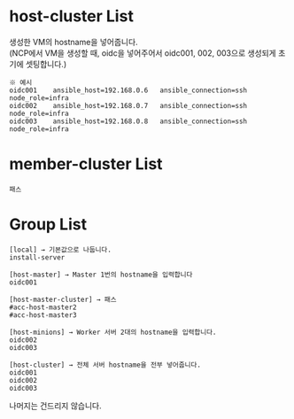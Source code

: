 
# host-cluster List
생성한 VM의 hostname을 넣어줍니다.\
(NCP에서 VM을 생성할 때, oidc을 넣어주어서 oidc001, 002, 003으로 생성되게 초기에 셋팅합니다.)
```
※ 예시
oidc001    ansible_host=192.168.0.6   ansible_connection=ssh   node_role=infra
oidc002    ansible_host=192.168.0.7   ansible_connection=ssh   node_role=infra
oidc003    ansible_host=192.168.0.8   ansible_connection=ssh   node_role=infra
```

# member-cluster List
```
패스
```

# Group List
```
[local] → 기본값으로 나둡니다.
install-server

[host-master] → Master 1번의 hostname을 입력합니다
oidc001 

[host-master-cluster] → 패스
#acc-host-master2
#acc-host-master3

[host-minions] → Worker 서버 2대의 hostname을 입력합니다.
oidc002
oidc003

[host-cluster] → 전체 서버 hostname을 전부 넣어줍니다.
oidc001
oidc002
oidc003
```
나머지는 건드리지 않습니다.
